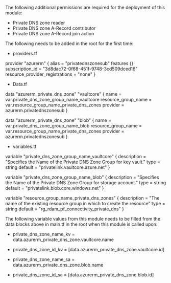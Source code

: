 The following additional permissions are required for the deployment of this module:
- Private DNS zone reader
- Private DNS zone A-Record contributor
- Private DNS zone A-Record join action

The following needs to be added in the root for the first time:

- providers.tf

provider "azurerm" {
  alias           = "privatednszonesub"
  features {}
  subscription_id = "3d8dac72-0f68-451f-9748-3cd509dced16"
  resource_provider_registrations = "none"
}

- Data.tf

data "azurerm_private_dns_zone" "vaultcore" {
  name                = var.private_dns_zone_group_name_vaultcore
  resource_group_name = var.resource_group_name_private_dns_zones
  provider            = azurerm.privatednszonesub
}

data "azurerm_private_dns_zone" "blob" {
  name                = var.private_dns_zone_group_name_blob
  resource_group_name = var.resource_group_name_private_dns_zones
  provider            = azurerm.privatednszonesub
}

- variables.tf

variable "private_dns_zone_group_name_vaultcore" {
  description = "Specifies the Name of the Private DNS Zone Group for key vault."
  type        = string
  default     = "privatelink.vaultcore.azure.net"
}

variable "private_dns_zone_group_name_blob" {
  description = "Specifies the Name of the Private DNS Zone Group for storage account."
  type        = string
  default     = "privatelink.blob.core.windows.net"
}

variable "resource_group_name_private_dns_zones" {
  description = "The name of the existing resource group in which to create the resource"
  type        = string
  default     = "rg_rdam_pf_connectivity_private_dns"
}

The following variable values from this module needs to be filled from the data blocks above in main.tf in the root when this module is called upon:

-  private_dns_zone_name_kv           = data.azurerm_private_dns_zone.vaultcore.name
-  private_dns_zone_id_kv             = [data.azurerm_private_dns_zone.vaultcore.id]
  
-  private_dns_zone_name_sa           = data.azurerm_private_dns_zone.blob.name
-  private_dns_zone_id_sa             = [data.azurerm_private_dns_zone.blob.id] 